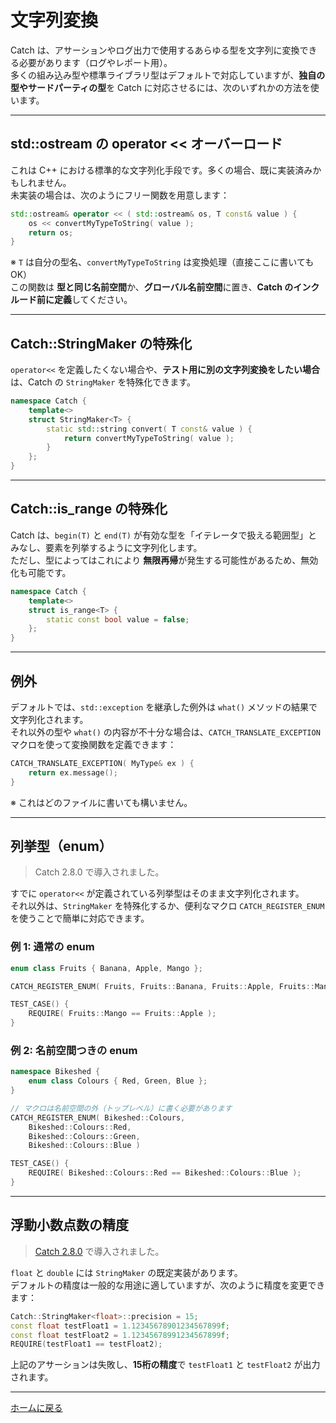 # 文字列変換

Catch は、アサーションやログ出力で使用するあらゆる型を文字列に変換できる必要があります（ログやレポート用）。  
多くの組み込み型や標準ライブラリ型はデフォルトで対応していますが、**独自の型やサードパーティの型**を Catch に対応させるには、次のいずれかの方法を使います。

---

## std::ostream の operator << オーバーロード

これは C++ における標準的な文字列化手段です。多くの場合、既に実装済みかもしれません。  
未実装の場合は、次のようにフリー関数を用意します：

```cpp
std::ostream& operator << ( std::ostream& os, T const& value ) {
    os << convertMyTypeToString( value );
    return os;
}
```

※ `T` は自分の型名、`convertMyTypeToString` は変換処理（直接ここに書いてもOK）  
この関数は **型と同じ名前空間**か、**グローバル名前空間**に置き、**Catch のインクルード前に定義**してください。

---

## Catch::StringMaker の特殊化

`operator<<` を定義したくない場合や、**テスト用に別の文字列変換をしたい場合**は、Catch の `StringMaker` を特殊化できます。

```cpp
namespace Catch {
    template<>
    struct StringMaker<T> {
        static std::string convert( T const& value ) {
            return convertMyTypeToString( value );
        }
    };
}
```

---

## Catch::is_range の特殊化

Catch は、`begin(T)` と `end(T)` が有効な型を「イテレータで扱える範囲型」とみなし、要素を列挙するように文字列化します。  
ただし、型によってはこれにより **無限再帰**が発生する可能性があるため、無効化も可能です。

```cpp
namespace Catch {
    template<>
    struct is_range<T> {
        static const bool value = false;
    };
}
```

---

## 例外

デフォルトでは、`std::exception` を継承した例外は `what()` メソッドの結果で文字列化されます。  
それ以外の型や `what()` の内容が不十分な場合は、`CATCH_TRANSLATE_EXCEPTION` マクロを使って変換関数を定義できます：

```cpp
CATCH_TRANSLATE_EXCEPTION( MyType& ex ) {
    return ex.message();
}
```

※ これはどのファイルに書いても構いません。

---

## 列挙型（enum）

> Catch 2.8.0 で導入されました。

すでに `operator<<` が定義されている列挙型はそのまま文字列化されます。  
それ以外は、`StringMaker` を特殊化するか、便利なマクロ `CATCH_REGISTER_ENUM` を使うことで簡単に対応できます。

### 例 1: 通常の enum

```cpp
enum class Fruits { Banana, Apple, Mango };

CATCH_REGISTER_ENUM( Fruits, Fruits::Banana, Fruits::Apple, Fruits::Mango )

TEST_CASE() {
    REQUIRE( Fruits::Mango == Fruits::Apple );
}
```

### 例 2: 名前空間つきの enum

```cpp
namespace Bikeshed {
    enum class Colours { Red, Green, Blue };
}

// マクロは名前空間の外（トップレベル）に書く必要があります
CATCH_REGISTER_ENUM( Bikeshed::Colours,
    Bikeshed::Colours::Red,
    Bikeshed::Colours::Green,
    Bikeshed::Colours::Blue )

TEST_CASE() {
    REQUIRE( Bikeshed::Colours::Red == Bikeshed::Colours::Blue );
}
```

---

## 浮動小数点数の精度

> [Catch 2.8.0](https://github.com/catchorg/Catch2/issues/1614) で導入されました。

`float` と `double` には `StringMaker` の既定実装があります。  
デフォルトの精度は一般的な用途に適していますが、次のように精度を変更できます：

```cpp
Catch::StringMaker<float>::precision = 15;
const float testFloat1 = 1.12345678901234567899f;
const float testFloat2 = 1.12345678991234567899f;
REQUIRE(testFloat1 == testFloat2);
```

上記のアサーションは失敗し、**15桁の精度**で `testFloat1` と `testFloat2` が出力されます。

---

[ホームに戻る](Readme.md)
